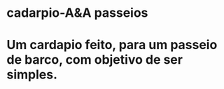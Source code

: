 # cadarpio-A&A passeios 

<h1> Um cardapio feito, para um passeio de barco, com objetivo de ser simples.
